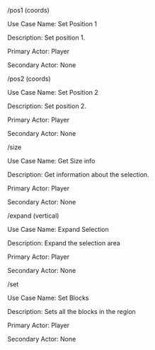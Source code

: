/pos1 (coords)

Use Case Name: Set Position 1

Description: Set position 1. 

Primary Actor: Player

Secondary Actor: None

/pos2 (coords)

Use Case Name: Set Position 2

Description: Set position 2.

Primary Actor: Player

Secondary Actor: None

/size

Use Case Name: Get Size info

Description: Get information about the selection.

Primary Actor: Player

Secondary Actor: None

/expand (vertical)

Use Case Name: Expand Selection

Description: Expand the selection area 

Primary Actor: Player

Secondary Actor: None

/set

Use Case Name: Set Blocks

Description: Sets all the blocks in the region

Primary Actor: Player

Secondary Actor: None

